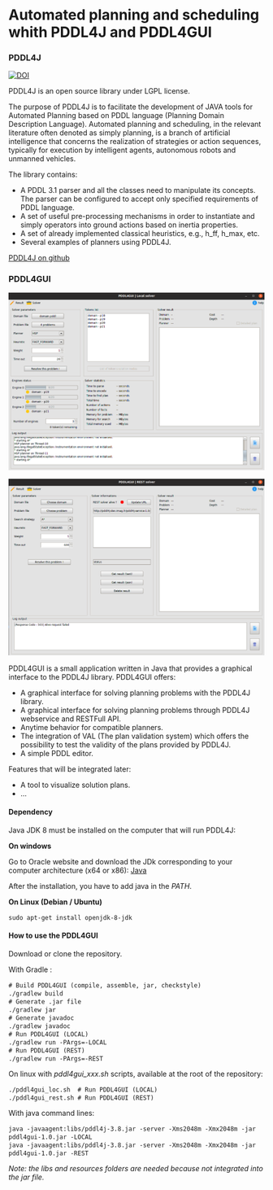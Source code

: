 # Automated planning and scheduling whith PDDL4J and PDDL4GUI

### PDDL4J

[![DOI](https://zenodo.org/badge/doi/10.5281/zenodo.45971.svg)](http://dx.doi.org/10.5281/zenodo.45971)

PDDL4J is an open source library under LGPL license.

The purpose of PDDL4J is to facilitate the development of JAVA tools for
Automated Planning based on PDDL language (Planning Domain Description
Language). Automated planning and scheduling, in the relevant literature often
denoted as simply planning, is a branch of artificial intelligence that concerns
 the realization of strategies or action sequences, typically for execution by
intelligent agents, autonomous robots and unmanned vehicles.

The library contains:
  * A PDDL 3.1 parser and all the classes need to manipulate its
concepts. The parser can be configured to accept only specified requirements of
PDDL language.
  * A set of useful pre-processing mechanisms in order to instantiate and
simply operators into ground actions based on inertia properties.
  * A set of already implemented classical heuristics, e.g., h_ff, h_max, etc.
  * Several examples of planners using PDDL4J.

[PDDL4J on github](https://github.com/pellierd/pddl4j)

### PDDL4GUI

![PDDL4GUI](PDDL4GUI.png)

![PDDL4GUI](PDDL4GUI_REST.png)

PDDL4GUI is a small application written in Java that provides a graphical interface to the PDDL4J library. PDDL4GUI offers:
  - A graphical interface for solving planning problems with the PDDL4J library.
  - A graphical interface for solving planning problems through PDDL4J webservice and RESTFull API.
  - Anytime behavior for compatible planners.
  - The integration of VAL (The plan validation system) which offers the possibility to test the validity of the plans provided by PDDL4J.
  - A simple PDDL editor.

Features that will be integrated later:
  - A tool to visualize solution plans.
  - ...

#### Dependency

Java JDK 8 must be installed on the computer that will run PDDL4J:

**On windows**

Go to Oracle website and download the JDk corresponding to your computer architecture (x64 or x86): [Java](https://www.oracle.com/technetwork/java/javase/downloads/jdk8-downloads-2133151.html)

After the installation, you have to add java in the *PATH*.

**On Linux (Debian / Ubuntu)**

    sudo apt-get install openjdk-8-jdk
  
#### How to use the PDDL4GUI
Download or clone the repository.

With Gradle :

    # Build PDDL4GUI (compile, assemble, jar, checkstyle)
    ./gradlew build
    # Generate .jar file
    ./gradlew jar
    # Generate javadoc
    ./gradlew javadoc
    # Run PDDL4GUI (LOCAL)
    ./gradlew run -PArgs=-LOCAL
    # Run PDDL4GUI (REST)
    ./gradlew run -PArgs=-REST

On linux with *pddl4gui_xxx.sh* scripts, available at the root of the repository:

    ./pddl4gui_loc.sh  # Run PDDL4GUI (LOCAL)
    ./pddl4gui_rest.sh # Run PDDL4GUI (REST)

With java command lines:

    java -javaagent:libs/pddl4j-3.8.jar -server -Xms2048m -Xmx2048m -jar pddl4gui-1.0.jar -LOCAL
    java -javaagent:libs/pddl4j-3.8.jar -server -Xms2048m -Xmx2048m -jar pddl4gui-1.0.jar -REST

*Note: the libs and resources folders are needed because not integrated into the jar file.*
